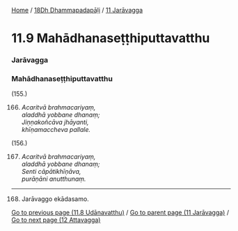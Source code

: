 
[Home](/) / [18Dh Dhammapadapāḷi](/tipitaka/18Dh.md) / [11 Jarāvagga](/tipitaka/18Dh/11.md)

# 11.9 Mahādhanaseṭṭhiputtavatthu

### Jarāvagga

### Mahādhanaseṭṭhiputtavatthu

(155.)

166. _Acaritvā brahmacariyaṃ,_  
_aladdhā yobbane dhanaṃ;_  
_Jiṇṇakoñcāva jhāyanti,_  
_khīṇamaccheva pallale._  


(156.)

167. _Acaritvā brahmacariyaṃ,_  
_aladdhā yobbane dhanaṃ;_  
_Senti cāpātikhīṇāva,_  
_purāṇāni anutthunaṃ._  


---

168. Jarāvaggo ekādasamo.



[Go to previous page (11.8 Udānavatthu)](/tipitaka/18Dh/11/11.8.md) / [Go to parent page (11 Jarāvagga)](/tipitaka/18Dh/11.md) / [Go to next page (12 Attavagga)](/tipitaka/18Dh/12.md)


